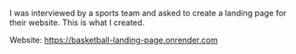 I was interviewed by a sports team and asked to create a landing page for their website. This is what I created.

Website: https://basketball-landing-page.onrender.com
